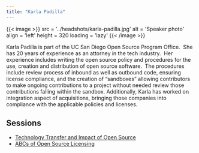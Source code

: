 ```yaml
---
title: "Karla Padilla"
---
```


{{< image >}}
src = '../headshots/karla-padilla.jpg'
alt = 'Speaker photo'
align = 'left'
height = 320
loading = 'lazy'
{{< /image >}}

Karla Padilla is part of the UC San Diego Open Source Program Office.  She has 20 years of experience as an attorney in the tech industry.  Her experience includes writing the open source policy and procedures for the use, creation and distribution of open source software.  The procedures include review process of inbound as well as outbound code, ensuring license compliance, and the creation of “sandboxes” allowing contributors to make ongoing contributions to a project without needed review those contributions falling within the sandbox. Additionally, Karla has worked on integration aspect of acquisitions, bringing those companies into compliance with the applicable policies and licenses.

## Sessions

- [Technology Transfer and Impact of Open Source](../sessions/technology-transfer.md)
- [ABCs of Open Source Licensing](../sessions/licensing.md)
